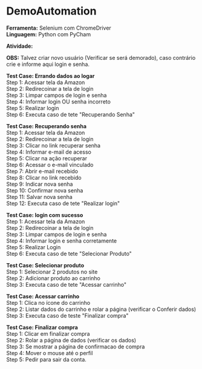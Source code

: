 # DemoAutomation
 **Ferramenta:** Selenium com ChromeDriver <br/>
 **Linguagem:** Python com PyCham
 
 **Atividade:** 
 
 **OBS:** Talvez criar novo usuário (Verificar se será demorado), caso contrário crie e informe aqui login e senha.
 
 **Test Case: Errando dados ao logar** <br />
 Step 1: Acessar tela da Amazon <br />
 Step 2: Redirecoinar a tela de login <br />
 Step 3: Limpar campos de login e senha <br />
 Step 4: Informar login OU senha incorreto <br />
 Step 5: Realizar login <br />
 Step 6: Executa caso de tete "Recuperando Senha" <br />

 **Test Case: Recuperando senha** <br />
 Step 1: Acessar tela da Amazon <br />
 Step 2: Redirecoinar a tela de login <br />
 Step 3: Clicar no link recuperar senha <br />
 Step 4: Informar e-mail de acesso <br />
 Step 5: Clicar na ação recuperar <br />
 Step 6: Acessar o e-mail vinculado <br />
 Step 7: Abrir e-mail recebido <br />
 Step 8: Clicar no link recebido <br />
 Step 9: Indicar nova senha <br />
 Step 10: Confirmar nova senha <br />
 Step 11: Salvar nova senha <br />
 Step 12: Executa caso de tete "Realizar login" <br />
 
  **Test Case: login com sucesso** <br />
 Step 1: Acessar tela da Amazon <br />
 Step 2: Redirecoinar a tela de login <br />
 Step 3: Limpar campos de login e senha <br />
 Step 4: Informar login e senha corretamente <br />
 Step 5: Realizar Login <br />
 Step 6: Executa caso de tete "Selecionar Produto" <br />
 
 **Test Case: Selecionar produto** <br/>
 Step 1: Selecionar 2 produtos no site <br/>
 Step 2: Adicionar produto ao carrinho <br/>
 Step 3: Executa caso de tete "Acessar carrinho" <br/>
 
 **Test Case: Acessar carrinho** <br/>
 Step 1: Clica no ícone do carrinho <br/>
 Step 2: Listar dados do carrinho e rolar a página (verificar o Conferir dados) <br/>
 Step 3: Executa caso de teste "Finalizar compra" <br/>
 
 **Test Case: Finalizar compra** <br/>
 Step 1: Clicar em finalizar compra <br/>
 Step 2: Rolar a página de dados (verificar os dados) <br/>
 Step 3: Se mostrar a página de confirmacao de compra <br/>
 Step 4: Mover o mouse até o perfil <br/>
 Step 5: Pedir para sair da conta. <br/>
 
 
 
